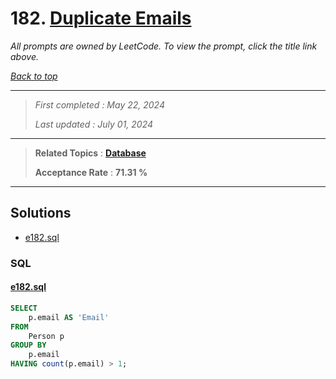 # 182. [Duplicate Emails](<https://leetcode.com/problems/duplicate-emails>)

*All prompts are owned by LeetCode. To view the prompt, click the title link above.*

*[Back to top](<../README.md>)*

------

> *First completed : May 22, 2024*
>
> *Last updated : July 01, 2024*

------

> **Related Topics** : **[Database](<by_topic/Database.md>)**
>
> **Acceptance Rate** : **71.31 %**

------

## Solutions

- [e182.sql](<../my-submissions/e182.sql>)
### SQL
#### [e182.sql](<../my-submissions/e182.sql>)
```SQL
SELECT 
    p.email AS 'Email'
FROM
    Person p
GROUP BY 
    p.email
HAVING count(p.email) > 1;
```

